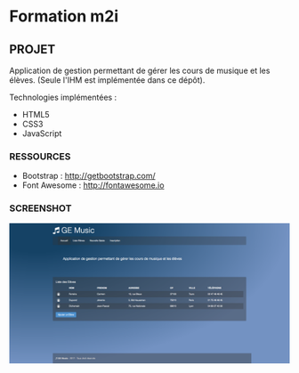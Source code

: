# Formation m2i

## PROJET

Application de gestion permettant de gérer les cours de musique et les élèves.
(Seule l'IHM est implémentée dans ce dépôt).

Technologies implémentées :

* HTML5
* CSS3
* JavaScript


### RESSOURCES

* Bootstrap : http://getbootstrap.com/
* Font Awesome : http://fontawesome.io

### SCREENSHOT

![Screeshot](https://github.com/steph37tours/formation_m2i/blob/master/gemusic.png)
